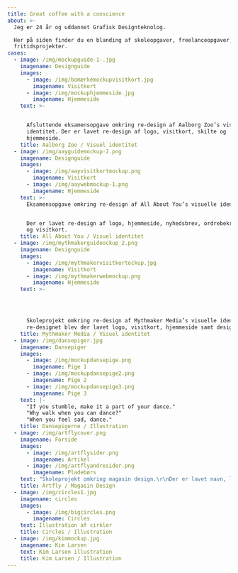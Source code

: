 ```yaml
---
title: Great coffee with a conscience
about: >-
  Jeg er 24 år og uddannet Grafisk Designteknolog.

  Her på siden finder du en blanding af skoleopgaver, freelanceopgaver, samt
  fritidsprojekter.
cases:
  - image: /img/mockupguide-1-.jpg
    imagename: Designguide
    images:
      - image: /img/bomærkemockupvisitkort.jpg
        imagename: Visitkort
      - image: /img/mockuphjemmeside.jpg
        imagename: Hjemmeside
    text: >-


      Afsluttende eksamensopgave omkring re-design af Aalborg Zoo’s visuelle
      identitet. Der er lavet re-design af logo, visitkort, skilte og
      hjemmeside.
    title: Aalborg Zoo / Visuel identitet
  - image: /img/aayguidemockup-2.png
    imagename: Designguide
    images:
      - image: /img/aayvisitkortmockup.png
        imagename: Visitkort
      - image: /img/aaywebmockup-1.png
        imagename: Hjemmeside
    text: >-
      Eksamensopgave omkring re-design af All About You’s visuelle identitet.


      Der er lavet re-design af logo, hjemmeside, nyhedsbrev, ordrebekræftelse
      og visitkort.
    title: All About You / Visuel identitet
  - image: /img/mythmakerguideockup_2.png
    imagename: Designguide
    images:
      - image: /img/mythmakervisitkortockup.jpg
        imagename: Visitkort
      - image: /img/mythmakerwebmockup.png
        imagename: Hjemmeside
    text: >-




      Skoleprojekt omkring re-design af Mythmaker Media’s visuelle identitet. I
      re-designet blev der lavet logo, visitkort, hjemmeside samt design guide.
    title: Mythmaker Media / Visuel identitet
  - image: /img/dansepiger.jpg
    imagename: Dansepiger
    images:
      - image: /img/mockupdansepige.png
        imagename: Pige 1
      - image: /img/mockupdansepige2.png
        imagename: Pige 2
      - image: /img/mockupdansepige3.png
        imagename: Pige 3
    text: |-
      "If you stumble, make it a part of your dance."
      "Why walk when you can dance?"
      "When you feel sad, dance."
    title: Dansepigerne / Illustration
  - image: /img/artflycover.png
    imagename: Forside
    images:
      - image: /img/artflysider.png
        imagename: Artikel
      - image: /img/artflyandresider.png
        imagename: Pladebørs
    text: "Skoleprojekt omkring magasin design.\r\nDer er lavet navn, logo, forside med et billede fra en anden kunstner, indersider, samt en designguide"
    title: Artfly / Magasin Design
  - image: /img/circles1.jpg
    imagename: circles
    images:
      - image: /img/bigcircles.png
        imagename: Circles
    text: Illustration af cirkler
    title: Circles / Illustration
  - image: /img/kimmockup.jpg
    imagename: Kim Larsen
    text: Kim Larsen illustration
    title: Kim Larsen / Illustration
---
```


